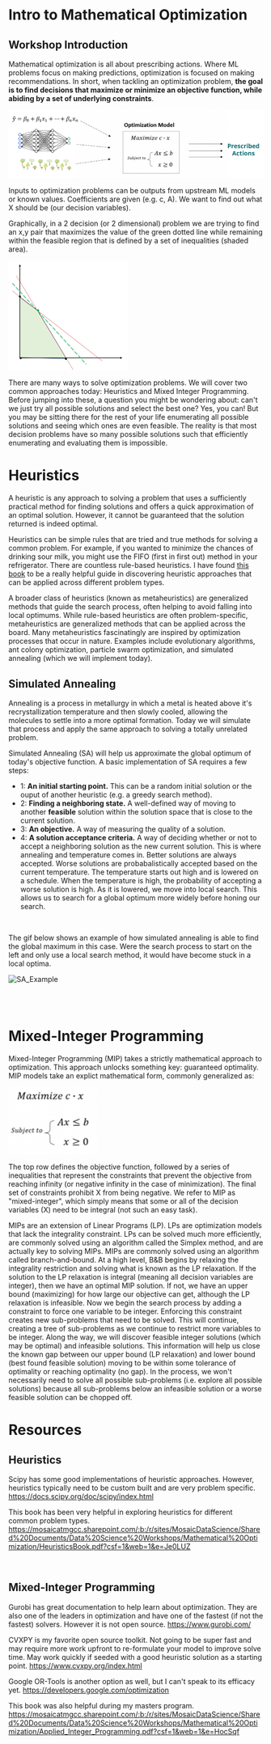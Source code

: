 # Intro to Mathematical Optimization

## Workshop Introduction

Mathematical optimization is all about prescribing actions. Where ML problems focus on making predictions, optimization is focused on making recommendations. In short, when tackling an optimization problem, **the goal is to find decisions that maximize or minimize an objective function, while abiding by a set of underlying constraints**.  

![optimization_process](./img/optimization_process.png)

Inputs to optimization problems can be outputs from upstream ML models or known values. Coefficients are given (e.g. c, A). We want to find out what X should be (our decision variables).  

Graphically, in a 2 decision (or 2 dimensional) problem we are trying to find an x,y pair that maximizes the value of the green dotted line while remaining within the feasible region that is defined by a set of inequalities (shaded area).   

![optimization_graph](./img/optimization_graph.png)

There are many ways to solve optimization problems. We will cover two common approaches today: Heuristics and Mixed Integer Programming. Before jumping into these, a question you might be wondering about: can't we just try all possible solutions and select the best one? Yes, you can! But you may be sitting there for the rest of your life enumerating all possible solutions and seeing which ones are even feasible. The reality is that most decision problems have so many possible solutions such that efficiently enumerating and evaluating them is impossible.  

# Heuristics

A heuristic is any approach to solving a problem that uses a sufficiently practical method for finding solutions and offers a quick approximation of an optimal solution. However, it cannot be guaranteed that the solution returned is indeed optimal. 

Heuristics can be simple rules that are tried and true methods for solving a common problem. For example, if you wanted to minimize the chances of drinking sour milk, you might use the FIFO (first in first out) method in your refrigerator. There are countless rule-based heuristics. I have found [this book](https://mosaicatmgcc.sharepoint.com/:b:/r/sites/MosaicDataScience/Shared%20Documents/Data%20Science%20Workshops/Mathematical%20Optimization/HeuristicsBook.pdf?csf=1&web=1&e=Je0LUZ) to be a really helpful guide in discovering heuristic approaches that can be applied across different problem types. 

A broader class of heuristics (known as metaheuristics) are generalized methods that guide the search process, often helping to avoid falling into local optimums. While rule-based heuristics are often problem-specific, metaheuristics are generalized methods that can be applied across the board. Many metaheuristics fascinatingly are inspired by optimization processes that occur in nature. Examples include evolutionary algorithms, ant colony optimization, particle swarm optimization, and simulated annealing (which we will implement today).  

## Simulated Annealing
Annealing is a process in metallurgy in which a metal is heated above it's recrystallization temperature and then slowly cooled, allowing the molecules to settle into a more optimal formation. Today we will simulate that process and apply the same approach to solving a totally unrelated problem. 

Simulated Annealing (SA) will help us approximate the global optimum of today's objective function. A basic implementation of SA requires a few steps:

- 1: **An initial starting point.** This can be a random initial solution or the ouput of another heuristic (e.g. a greedy search method). 
- 2: **Finding a neighboring state.** A well-defined way of moving to another **feasible** solution within the solution space that is close to the current solution. 
- 3: **An objective.** A way of measuring the quality of a solution. 
- 4: **A solution acceptance criteria.** A way of deciding whether or not to accept a neighboring solution as the new current solution. This is where annealing and temperature comes in. Better solutions are always accepted. Worse solutions are probabalistically accepted based on the current temperature. The temperature starts out high and is lowered on a schedule. When the temperature is high, the probability of accepting a worse solution is high. As it is lowered, we move into local search. This allows us to search for a global optimum more widely before honing our search. 

<br>

The gif below shows an example of how simulated annealing is able to find the global maximum in this case. Were the search process to start on the left and only use a local search method, it would have become stuck in a local optima. 

![SA_Example](https://upload.wikimedia.org/wikipedia/commons/d/d5/Hill_Climbing_with_Simulated_Annealing.gif)

<br>
<br>

# Mixed-Integer Programming

Mixed-Integer Programming (MIP) takes a strictly mathematical approach to optimization. This approach unlocks something key: guaranteed optimality. MIP models take an explict mathematical form, commonly generalized as:

![mip_model](./img/mip_model.png)

The top row defines the objective function, followed by a series of inequalities that represent the constraints that prevent the objective from reaching infinity (or negative infinity in the case of minimization). The final set of constraints prohibit X from being negative. We refer to MIP as "mixed-integer", which simply means that some or all of the decision variables (X) need to be integral (not such an easy task). 

MIPs are an extension of Linear Programs (LP). LPs are optimization models that lack the integrality constraint. LPs can be solved much more efficiently, are commonly solved using an algorithm called the Simplex method, and are actually key to solving MIPs. MIPs are commonly solved using an algorithm called branch-and-bound. At a high level, B&B begins by relaxing the integrality restriction and solving what is known as the LP relaxation. If the solution to the LP relaxation is integral (meaning all decision variables are integer), then we have an optimal MIP solution. If not, we have an upper bound (maximizing) for how large our objective can get, although the LP relaxation is infeasible. Now we begin the search process by adding a constraint to force one variable to be integer. Enforcing this constraint creates new sub-problems that need to be solved. This will continue, creating a tree of sub-problems as we continue to restrict more variables to be integer. Along the way, we will discover feasible integer solutions (which may be optimal) and infeasible solutions. This information will help us close the known gap between our upper bound (LP relaxation) and lower bound (best found feasible solution) moving to be within some tolerance of optimality or reaching optimality (no gap). In the process, we won't necessarily need to solve all possible sub-problems (i.e. explore all possible solutions) because all sub-problems below an infeasible solution or a worse feasible solution can be chopped off. 

# Resources

## Heuristics

Scipy has some good implementations of heuristic approaches. However, heuristics typically need to be custom built and are very problem specific. 
https://docs.scipy.org/doc/scipy/index.html

This book has been very helpful in exploring heuristics for different common problem types.
https://mosaicatmgcc.sharepoint.com/:b:/r/sites/MosaicDataScience/Shared%20Documents/Data%20Science%20Workshops/Mathematical%20Optimization/HeuristicsBook.pdf?csf=1&web=1&e=Je0LUZ

<br>

## Mixed-Integer Programming

Gurobi has great documentation to help learn about optimization. They are also one of the leaders in optimization and have one of the fastest (if not the fastest) solvers. However it is not open source.
https://www.gurobi.com/

CVXPY is my favorite open source toolkit. Not going to be super fast and may require more work upfront to re-formulate your model to improve solve time. May work quickly if seeded with a good heuristic solution as a starting point.
https://www.cvxpy.org/index.html

Google OR-Tools is another option as well, but I can't speak to its efficacy yet. 
https://developers.google.com/optimization

This book was also helpful during my masters program.
https://mosaicatmgcc.sharepoint.com/:b:/r/sites/MosaicDataScience/Shared%20Documents/Data%20Science%20Workshops/Mathematical%20Optimization/Applied_Integer_Programming.pdf?csf=1&web=1&e=HocSqf